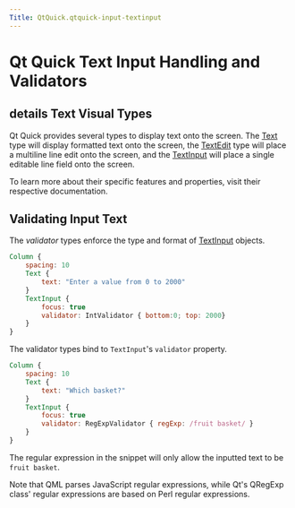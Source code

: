 ```yaml
---
Title: QtQuick.qtquick-input-textinput
---
```

        
Qt Quick Text Input Handling and Validators
===========================================

<span class="subtitle"></span>
details
Text Visual Types
-----------------

Qt Quick provides several types to display text onto the screen. The [Text](../QtQuick.Text.md) type will display formatted text onto the screen, the [TextEdit](../QtQuick.TextEdit.md) type will place a multiline line edit onto the screen, and the [TextInput](../QtQuick.TextInput.md) will place a single editable line field onto the screen.

To learn more about their specific features and properties, visit their respective documentation.

<span id="validating-input-text"></span>
Validating Input Text
---------------------

The *validator* types enforce the type and format of [TextInput](../QtQuick.TextInput.md) objects.

``` qml
Column {
    spacing: 10
    Text {
        text: "Enter a value from 0 to 2000"
    }
    TextInput {
        focus: true
        validator: IntValidator { bottom:0; top: 2000}
    }
}
```

The validator types bind to `TextInput`'s `validator` property.

``` qml
Column {
    spacing: 10
    Text {
        text: "Which basket?"
    }
    TextInput {
        focus: true
        validator: RegExpValidator { regExp: /fruit basket/ }
    }
}
```

The regular expression in the snippet will only allow the inputted text to be `fruit basket`.

Note that QML parses JavaScript regular expressions, while Qt's QRegExp class' regular expressions are based on Perl regular expressions.

